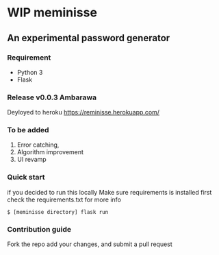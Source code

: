 # WIP meminisse
## An experimental password generator

### Requirement

- Python 3
- Flask

### Release v0.0.3 Ambarawa

Deyloyed to heroku https://reminisse.herokuapp.com/

### To be added

1. Error catching,
2. Algorithm improvement
3. UI revamp

### Quick start

if you decided to run this locally
Make sure requirements is installed first
check the requirements.txt for more info

```
$ [meminisse directory] flask run
```

### Contribution guide

Fork the repo add your changes, and submit a pull request



